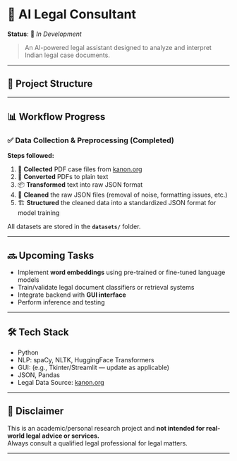 # 🧠 AI Legal Consultant  
**Status**: 🚧 *In Development*  
> An AI-powered legal assistant designed to analyze and interpret Indian legal case documents.

---

## 📁 Project Structure


---

## 📊 Workflow Progress

### ✅ Data Collection & Preprocessing (Completed)

**Steps followed:**
1. 📄 **Collected** PDF case files from [kanon.org](https://kanon.org)
2. 🔁 **Converted** PDFs to plain text
3. 📦 **Transformed** text into raw JSON format
4. 🧹 **Cleaned** the raw JSON files (removal of noise, formatting issues, etc.)
5. 🏗️ **Structured** the cleaned data into a standardized JSON format for model training

All datasets are stored in the **`datasets/`** folder.

---

## 🔜 Upcoming Tasks

- Implement **word embeddings** using pre-trained or fine-tuned language models
- Train/validate legal document classifiers or retrieval systems
- Integrate backend with **GUI interface**
- Perform inference and testing

---

## 🛠 Tech Stack

- Python
- NLP: spaCy, NLTK, HuggingFace Transformers
- GUI: (e.g., Tkinter/Streamlit — update as applicable)
- JSON, Pandas
- Legal Data Source: [kanon.org](https://kanon.org)

---

## 📌 Disclaimer

This is an academic/personal research project and **not intended for real-world legal advice or services.**  
Always consult a qualified legal professional for legal matters.

---
